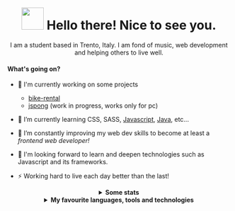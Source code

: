 <div align="center">
  <h1><img src="https://emojis.slackmojis.com/emojis/images/1536351075/4594/blob-wave.gif?1536351075" width="50"/> Hello there! Nice to see you.</h1>

  <p>I am a student based in Trento, Italy. I am fond of music, web development and helping others to live well.</p>
</div>

#### What's going on?

- 👀 I'm currently working on some projects

  - [bike-rental](https://rentals-bike.web.app)
  - [jspong](https://github.com/santeenee/jspong) (work in progress, works only for pc)
- 🌱 I’m currently learning CSS, SASS, [Javascript](https://github.com/santeenee/web-exercises), [Java](https://github.com/santeenee/java-exercises), etc...
- 🔭 I’m constantly improving my web dev skills to become at least a <em>frontend web developer!</em>
- 📆 I'm looking forward to learn and deepen technologies such as Javascript and its frameworks.
- ⚡ Working hard to live each day better than the last!

<div align="center">
  
  <details>    
    <summary><b>Some stats</b></summary>
  <br>
<!--   <a href="https://github.com/Santeenee?tab=repositories&q=&type=public">
    <img src="https://activity-graph.herokuapp.com/graph?username=Santeenee&theme=redical&point=D83A7C&line=D83A7C&custom_title=Contributions%20in%20the%20last%2031%20days"/>
  </a>   -->
  
  <a href="https://github.com/Santeenee?tab=repositories&q=&type=public">
    <img src="https://github-readme-stats.vercel.app/api?username=Santeenee&show_icons=true&theme=radical"/>
  </a>   
  
  <a href="https://github.com/Santeenee?tab=repositories&q=&type=public">
    <img src="https://github-readme-stats.vercel.app/api/top-langs/?username=santeenee&layout=compact&theme=radical"  align="top"/>
  </a>
</details>

  <details>
    <summary><b>My favourite languages, tools and technologies</b></summary>
  <br>

  <a href="https://github.com/topics/visual-studio-code"><img src="https://img.shields.io/badge/VS_Code-0078D4?style=for-the-badge&logo=visual%20studio%20code&logoColor=white"/></a>
  <a href="https://github.com/topics/html5"><img src="https://img.shields.io/badge/HTML5-E34F26?style=for-the-badge&logo=html5&logoColor=white"/></a>
  <a href="https://github.com/topics/css3"><img src="https://img.shields.io/badge/CSS3-1572B6?style=for-the-badge&logo=css3&logoColor=white"/></a>
  <a href="https://github.com/topics/sass"><img src="https://img.shields.io/badge/Sass-CC6699?style=for-the-badge&logo=sass&logoColor=white"/></a>
  <a href="https://github.com/topics/javascript"><img src="https://img.shields.io/badge/JavaScript-F7DF1E?style=for-the-badge&logo=javascript&logoColor=black"/></a>
  <a href="https://github.com/topics/markdown"><img src="https://img.shields.io/badge/Markdown-000000?style=for-the-badge&logo=markdown&logoColor=white"/></a>
  
  <a href="https://github.com/topics/git"><img src="https://img.shields.io/badge/Git-F05032?style=for-the-badge&logo=git&logoColor=white"/></a>
  <a href="https://github.com/topics/github"><img src="https://img.shields.io/badge/GitHub-100000?style=for-the-badge&logo=github&logoColor=white"/></a>
  <a href="https://gitlab.com"><img src="https://img.shields.io/badge/GitLab-330F63?style=for-the-badge&logo=gitlab&logoColor=whitea"/></a>
  
  <a href="https://github.com/topics/node"><img src="https://img.shields.io/badge/Node.js-339933?style=for-the-badge&logo=nodedotjs&logoColor=white"/></a>
  <a href="https://github.com/topics/firebase"><img src="https://img.shields.io/badge/firebase-ffca28?style=for-the-badge&logo=firebase&logoColor=black"/></a>
  <a href="https://github.com/topics/netlify"><img src="https://shields.io/badge/Netlify-42A5BD?style=for-the-badge&logo=netlify&logoColor=white"/></a>
</div>
</details>
<!--[![Visits Badge](https://badges.pufler.dev/visits/Santeenee/PHP-Exercises)](https://badges.pufler.dev)-->



<!--
**Santeenee/Santeenee** is a ✨ _special_ ✨ repository because its `README.md` (this file) appears on your GitHub profile.

Here are some ideas to get you started:

- 🔭 I’m currently working on ...
- 🌱 I’m currently learning ...
- 👯 I’m looking to collaborate on ...
- 🤔 I’m looking for help with ...
- 💬 Ask me about ...
- 📫 How to reach me: ...
- 😄 Pronouns: ...
- ⚡ Fun fact: ...
-->
